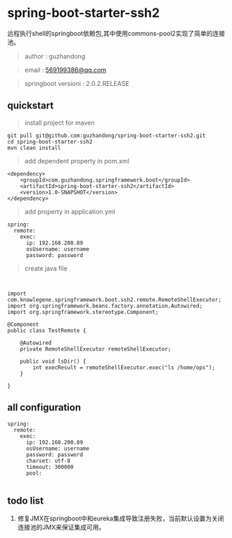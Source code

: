 # spring-boot-starter-ssh2

远程执行shell的springboot依赖包,其中使用commons-pool2实现了简单的连接池。

> author : guzhandong  

> email : 569199386@qq.com

> springboot versioni : 2.0.2.RELEASE



## quickstart

> install project for maven
```
git pull git@github.com:guzhandong/spring-boot-starter-ssh2.git
cd spring-boot-starter-ssh2 
mvn clean install
```


> add dependent property in pom.xml

```
<dependency>
    <groupId>com.guzhandong.springframework.boot</groupId>
    <artifactId>spring-boot-starter-ssh2</artifactId>
    <version>1.0-SNAPSHOT</version>
</dependency>

```


> add property in application.yml


```
spring:
  remote:
    exec:
      ip: 192.168.200.89
      osUsername: username
      password: password

```




> create java file



```


import com.knowlegene.springframework.boot.ssh2.remote.RemoteShellExecutor;
import org.springframework.beans.factory.annotation.Autowired;
import org.springframework.stereotype.Component;

@Component
public class TestRemote {

    @Autowired
    private RemoteShellExecutor remoteShellExecutor;

    public void lsDir() {
        int execResult = remoteShellExecutor.exec("ls /home/ops");
    }

}

```



## all configuration
```
spring:
  remote:
    exec:
      ip: 192.168.200.89
      osUsername: username
      password: password
      charset: utf-8
      timeout: 300000
      pool:
        

```

## todo list

1. 修复JMX在springboot中和eureka集成导致注册失败，当前默认设置为关闭连接池的JMX来保证集成可用。